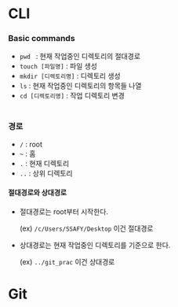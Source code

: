 # CLI

### Basic commands

- `pwd ` : 현재 작업중인 디렉토리의 절대경로
- `touch [파일명]` : 파일 생성
- `mkdir [디렉토리명]` : 디렉토리 생성
- `ls` : 현재 작업중인 디렉토리의 항목들 나열
- `cd [디렉토리명]` : 작업 디렉토리 변경
<br><br>

### 경로

- `/` : root
- `~` : 홈
- `.` : 현재 디렉토리
- `..` : 상위 디렉토리


#### 절대경로와 상대경로
- 절대경로는 root부터 시작한다.
  
  (ex) `/c/Users/SSAFY/Desktop` 이건 절대경로

- 상대경로는 현재 작업중인 디렉토리를 기준으로 한다.

  (ex) `../git_prac` 이건 상대경로




# Git